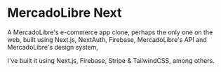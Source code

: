# MercadoLibre Next

A MercadoLibre's e-commerce app clone, perhaps the only one on the web, built using Next.js, NextAuth, Firebase, MercadoLibre's API and MercadoLibre's design system, 

I've built it using Next.js, Firebase, Stripe & TailwindCSS, among others.
